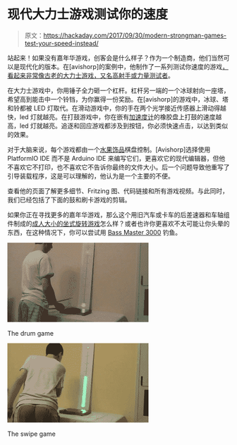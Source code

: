# 现代大力士游戏测试你的速度

> 原文：<https://hackaday.com/2017/09/30/modern-strongman-games-test-your-speed-instead/>

站起来！如果没有嘉年华游戏，创客会是什么样子？作为一个制造商，他们当然可以是现代化的版本。在[avishorp]的案例中，他制作了一系列测试你速度的游戏[，看起来非常像古老的](http://blog.avishorp.me/2017/09/how-fast-test-how-fast-you-are.html)[大力士游戏，又名高射手或力量测试者](https://en.wikipedia.org/wiki/High_striker)。

在大力士游戏中，你用锤子全力砸一个杠杆。杠杆另一端的一个冰球射向一座塔，希望高到能击中一个铃铛，为你赢得一份奖励。在[avishorp]的游戏中，冰球、塔和铃都被 LED 灯取代。在滑动游戏中，你的手在两个光学接近传感器上滑动得越快，led 灯就越亮。在打鼓游戏中，你在嵌有[加速度计](https://www.adafruit.com/product/2809)的橡胶盘上打鼓的速度越高，led 灯就越亮。追逐和回应游戏都涉及到按钮，你必须快速点击，以达到类似的效果。

对于大脑来说，每个游戏都由一个[水果饰品](https://www.adafruit.com/product/1501)棋盘控制。[Avishorp]选择使用 PlatformIO IDE 而不是 Arduino IDE 来编写它们，更喜欢它的现代编辑器，但他不喜欢它不打印，也不喜欢它不告诉你最终的文件大小。后一个问题导致他重写了引导装载程序，这是可以理解的，他认为是一个主要的不便。

查看他的页面了解更多细节、Fritzing 图、代码链接和所有游戏视频。与此同时，我们已经包括了下面的鼓和刷卡游戏的剪辑。

如果你正在寻找更多的嘉年华游戏，那么这个用旧汽车或卡车的后差速器和车轴组件制成的[成人大小的坐式旋转游戏](https://hackaday.com/2015/11/28/sit-n-spin-for-big-kids/)怎么样？或者也许你更喜欢不太可能让你头晕的东西，在这种情况下，你可以尝试用 [Bass Master 3000](https://hackaday.com/2014/06/28/build-a-bass-master-3000-carnival-game/) 钓鱼。

![The drum game](img/a96ec88e379e47720afeb986c4574153.png)

The drum game

![The swipe game](img/eaf983d7fc22478f6398a7ec7b1dee92.png)

The swipe game